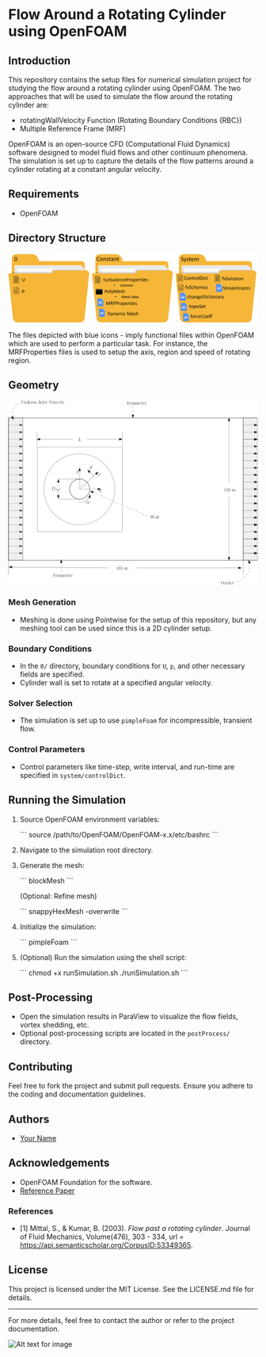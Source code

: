 # Flow Around a Rotating Cylinder using OpenFOAM

## Introduction

This repository contains the setup files for numerical simulation project for studying the flow around a rotating cylinder using OpenFOAM. The two approaches that will be used to simulate the flow around the rotating cylinder are: 

- rotatingWallVelocity Function (Rotating Boundary Conditions {RBC})
- Multiple Reference Frame (MRF)

OpenFOAM is an open-source CFD (Computational Fluid Dynamics) software designed to model fluid flows and other continuum phenomena. The simulation is set up to capture the details of the flow patterns around a cylinder rotating at a constant angular velocity.

## Requirements

- OpenFOAM 

## Directory Structure

![An illustration of the OpenFOAM case setup, detailing the organization of directories and files required for running a simulation.](Images/Directory.png)

The files depicted with blue icons - imply functional files within OpenFOAM which are used to perform a particular task. For instance, the MRFProperties files is used to setup the axis, region and speed of rotating region.

## Geometry

![An illustration of the geometry designed from the works of Mittal and Kumar (2003)[1]](Images/Geo_BC_WhiteBackground.png)

### Mesh Generation

- Meshing is done using Pointwise for the setup of this repository, but any meshing tool can be used since this is a 2D cylinder setup. 

### Boundary Conditions

- In the `0/` directory, boundary conditions for `U`, `p`, and other necessary fields are specified.
- Cylinder wall is set to rotate at a specified angular velocity.

### Solver Selection

- The simulation is set up to use `pimpleFoam` for incompressible, transient flow.

### Control Parameters

- Control parameters like time-step, write interval, and run-time are specified in `system/controlDict`.

## Running the Simulation

1. Source OpenFOAM environment variables:

    \```
    source /path/to/OpenFOAM/OpenFOAM-x.x/etc/bashrc
    \```

2. Navigate to the simulation root directory.

3. Generate the mesh:

    \```
    blockMesh
    \```

    (Optional: Refine mesh)

    \```
    snappyHexMesh -overwrite
    \```

4. Initialize the simulation:

    \```
    pimpleFoam
    \```

5. (Optional) Run the simulation using the shell script:

    \```
    chmod +x runSimulation.sh
    ./runSimulation.sh
    \```

## Post-Processing

- Open the simulation results in ParaView to visualize the flow fields, vortex shedding, etc.
- Optional post-processing scripts are located in the `postProcess/` directory.

## Contributing

Feel free to fork the project and submit pull requests. Ensure you adhere to the coding and documentation guidelines.

## Authors

- [Your Name](mailto:youremail@example.com)

## Acknowledgements

- OpenFOAM Foundation for the software.
- [Reference Paper](link)


### References
- [1] Mittal, S., & Kumar, B. (2003). *Flow past a rotating cylinder*. Journal of Fluid Mechanics, Volume(476), 303 - 334, url = https://api.semanticscholar.org/CorpusID:53349365.

## License

This project is licensed under the MIT License. See the LICENSE.md file for details.

---

For more details, feel free to contact the author or refer to the project documentation.



![Alt text for image](./images/image_name.jpg)
